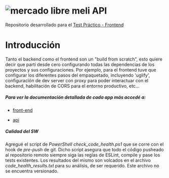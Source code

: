 # ![mercado libre](https://http2.mlstatic.com/frontend-assets/ui-navigation/5.6.1/mercadolibre/logo__large_plus.png) meli API

Repositorio desarrollado para el [Test Práctico - Frontend](https://www.dropbox.com/sh/nbq7zvtqd2gb9ab/AABIy7kFj4BvLeNfbLib_Jcya?dl=0&preview=Front-End+Test+Pr%C3%A1ctico.pdf)



# Introducción

Tanto el backend como el frontend son un "build from scratch", esto quiere decir que partí desde cero configurando todas las dependencias de los proyectos y sus configuraciones. Por ejemplo, para el frontend tuve que configurar los diferentes pasos del empaquetado, incluyendo 'uglify', configuración de dev server con proxy para poder interactuar con el backend, habilitación de CORS para el entorno productivo, etc...

##### Para ver la documentación detallada de cada app más accedé a:

* [front-end](https://github.com/augustobonabia/meli/tree/master/front-end#readme)

* [api](https://github.com/augustobonabia/meli/tree/master/api#readme)

##### Calidad del SW
Agregué el script de _PowerShell_ *check_code_health.ps1* que se corre con el hook de _pre-push_ de git. 
Dicho script asegura que todo el código pusheado al repositorio remoto siempre siga las reglas de ESLint, compile y pase los tests existentes.
Los resultados del mismo son volcados en el archivo *code_health_results.txt* para su análisis, de ser requerido. Este archivo no se encuentra versionado.